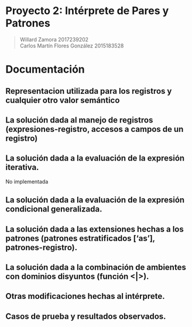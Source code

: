 Proyecto 2: Intérprete de Pares y Patrones
==========================================
> Willard Zamora 2017239202  
> Carlos Martín Flores González 2015183528

# Documentación

## Representacion utilizada para los registros y cualquier otro valor semántico

## La solución dada al manejo de registros (expresiones-registro, accesos a campos de un registro)

## La solución dada a la evaluación de la expresión iterativa.
No implementada 

## La solución dada a la evaluación de la expresión condicional generalizada.

## La solución dada a las extensiones hechas a los patrones (patrones estratificados [‘as’], patrones-registro).

## La solución dada a la combinación de ambientes con dominios disyuntos (función <|>).

## Otras modificaciones hechas al intérprete.

## Casos de prueba y resultados observados.